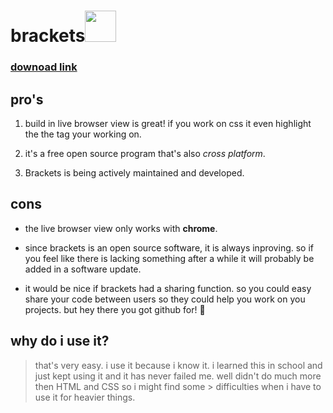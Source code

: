 

# brackets<img src="https://upload.wikimedia.org/wikipedia/commons/thumb/4/4c/Brackets_Icon.svg/1200px-Brackets_Icon.svg.png" height="50"> 


### [downoad link](http://brackets.io/)



## pro's

1. build in live browser view is great! if you work on css it even highlight the the tag your working on. 

2. it's a free open source program that's also *cross platform*.

3. Brackets is being actively maintained and developed.


## cons

+ the live browser view only works with **chrome**.

+ since brackets is an open source software, it is always inproving. so if you feel like there is lacking something after a while it will probably be added in a software update.

+ it would be nice if brackets had a sharing function. so you could easy share your code between users so they could help you work on you projects. but hey there you got github for! :grimacing:

## why do i use it? 

> that's very easy. i use it because i know it. i learned this in school and just kept using it  and it has never failed me. well didn't do much more then HTML and CSS so i might find some  >  difficulties when i have to use it for heavier things. 


